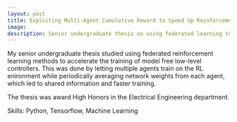 ```yaml
---
layout: post
title: Exploiting Multi-Agent Cumulative Reward to Speed Up Reinforcement Learning
image: 
description: Senior undergraduate thesis on using federated learning to learn model free controllers
---
```


My senior undergraduate thesis studied using federated reinforcement learning methods to accelerate the training of model free low-level controllers. This was done by letting multiple agents train on the RL enironment while periodically averaging network weights from each agent, which led to shared information and faster training. 

The thesis was award High Honors in the Electrical Engineering department.

Skills: Python, Tensorflow, Machine Learning


